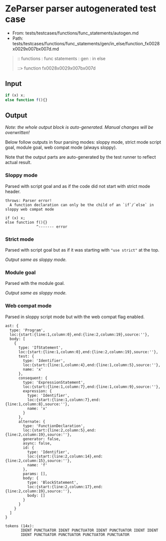 # ZeParser parser autogenerated test case

- From: tests/testcases/functions/func_statements/autogen.md
- Path: tests/testcases/functions/func_statements/gen/in_else/function_fx0028x0029x007bx007d.md

> :: functions : func statements : gen : in else
>
> ::> function fx0028x0029x007bx007d

## Input


`````js
if (x) x;
else function f(){}
`````

## Output

_Note: the whole output block is auto-generated. Manual changes will be overwritten!_

Below follow outputs in four parsing modes: sloppy mode, strict mode script goal, module goal, web compat mode (always sloppy).

Note that the output parts are auto-generated by the test runner to reflect actual result.

### Sloppy mode

Parsed with script goal and as if the code did not start with strict mode header.

`````
throws: Parser error!
  A function declaration can only be the child of an `if`/`else` in sloppy web compat mode

if (x) x;
else function f(){}
              ^------- error
`````

### Strict mode

Parsed with script goal but as if it was starting with `"use strict"` at the top.

_Output same as sloppy mode._

### Module goal

Parsed with the module goal.

_Output same as sloppy mode._

### Web compat mode

Parsed in sloppy script mode but with the web compat flag enabled.

`````
ast: {
  type: 'Program',
  loc:{start:{line:1,column:0},end:{line:2,column:19},source:''},
  body: [
    {
      type: 'IfStatement',
      loc:{start:{line:1,column:0},end:{line:2,column:19},source:''},
      test: {
        type: 'Identifier',
        loc:{start:{line:1,column:4},end:{line:1,column:5},source:''},
        name: 'x'
      },
      consequent: {
        type: 'ExpressionStatement',
        loc:{start:{line:1,column:7},end:{line:1,column:9},source:''},
        expression: {
          type: 'Identifier',
          loc:{start:{line:1,column:7},end:{line:1,column:8},source:''},
          name: 'x'
        }
      },
      alternate: {
        type: 'FunctionDeclaration',
        loc:{start:{line:2,column:5},end:{line:2,column:19},source:''},
        generator: false,
        async: false,
        id: {
          type: 'Identifier',
          loc:{start:{line:2,column:14},end:{line:2,column:15},source:''},
          name: 'f'
        },
        params: [],
        body: {
          type: 'BlockStatement',
          loc:{start:{line:2,column:17},end:{line:2,column:19},source:''},
          body: []
        }
      }
    }
  ]
}

tokens (14x):
       IDENT PUNCTUATOR IDENT PUNCTUATOR IDENT PUNCTUATOR IDENT IDENT
       IDENT PUNCTUATOR PUNCTUATOR PUNCTUATOR PUNCTUATOR
`````

